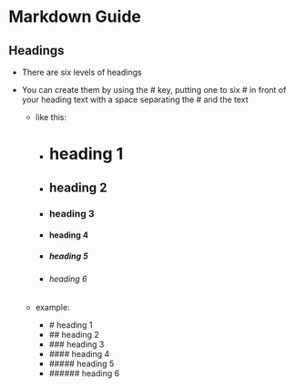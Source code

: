 # Markdown Guide

## Headings

* There are six levels of headings

* You can create them by using the # key, putting one to six # in front of your heading text with a space separating the # and the text
    * like this: 
        * # heading 1
        * ## heading 2
        * ### heading 3
        * #### heading 4
        * ##### heading 5
        * ###### heading 6 
    * example:

       * \# heading 1 
       * \## heading 2
       * \### heading 3
       * \#### heading 4
       * \##### heading 5
       * \###### heading 6